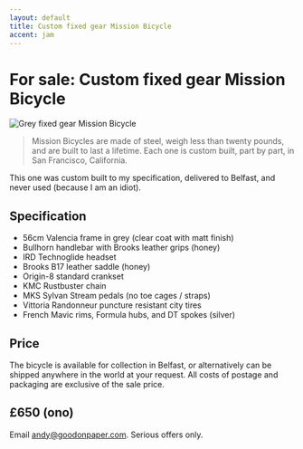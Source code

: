 ```yaml
---
layout: default
title: Custom fixed gear Mission Bicycle  
accent: jam
---
```


# For sale: Custom fixed gear Mission Bicycle

![Grey fixed gear Mission Bicycle](http://farm9.staticflickr.com/8150/7532127978_e46ce1e144_c.jpg "Grey fixed gear Mission Bicycle")

> Mission Bicycles are made of steel, weigh less than twenty pounds, and are built to last a lifetime. Each one is custom built, part by part, in San Francisco, California. 

This one was custom built to my specification, delivered to Belfast, and never used (because I am an idiot).

## Specification

* 56cm Valencia frame in grey (clear coat with matt finish) 
* Bullhorn handlebar with Brooks leather grips (honey)
* IRD Technoglide headset
* Brooks B17 leather saddle (honey)
* Origin-8 standard crankset
* KMC Rustbuster chain
* MKS Sylvan Stream pedals (no toe cages / straps)
* Vittoria Randonneur puncture resistant city tires
* French Mavic rims, Formula hubs, and DT spokes (silver)

## Price

The bicycle is available for collection in Belfast, or alternatively can be shipped anywhere in the world at your request. All costs of postage and packaging are exclusive of the sale price.

## £650 (ono)
Email [andy@goodonpaper.com](mailto:andy@goodonpaper.com). Serious offers only.
